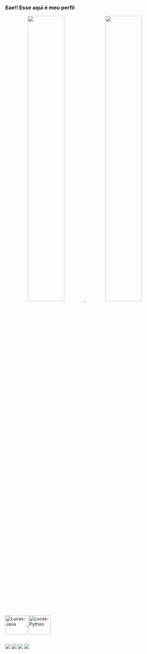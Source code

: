 ### Eae!! Esse aqui é meu perfil
<div align="center">
  <a href="https://github.com/Lucassoaresb">
  <img width="48%" src="https://github-readme-stats.vercel.app/api?username=Lucassoaresb&show_icons=true&theme=midnight-purple&include_all_commits=true&count_private=true"/>
  <img width="48%" src="https://github-readme-stats.vercel.app/api/top-langs/?username=Lucassoaresb&layout=compact&langs_count=7&theme=midnight-purple"/>
</div>
<div style="display: inline_block"><br>
  <img align="center" alt="Lucas-Java" height="60" width="70" src="https://cdn.jsdelivr.net/gh/devicons/devicon/icons/java/java-original-wordmark.svg">
  <img align="center" alt="Lucas-Python" height="60" width="70" src="https://cdn.jsdelivr.net/gh/devicons/devicon/icons/python/python-original-wordmark.svg">
</div>
  
  ##

<div> 
  <a href="https://instagram.com/lucassoares.b" target="_blank"><img src="https://img.shields.io/badge/-Instagram-%23E4405F?style=for-the-badge&logo=instagram&logoColor=white" target="_blank"></a>
 	<a href="https://www.twitch.tv/lucassoaresb" target="_blank"><img src="https://img.shields.io/badge/Twitch-9146FF?style=for-the-badge&logo=twitch&logoColor=white" target="_blank"></a>
  <a href = "mailto:ribeirolucass0427@gmail.com"><img src="https://img.shields.io/badge/-Gmail-%23333?style=for-the-badge&logo=gmail&logoColor=white" target="_blank"></a>
  <a href="https://www.linkedin.com/in/lucas-soares-282068161/" target="_blank"><img src="https://img.shields.io/badge/-LinkedIn-%230077B5?style=for-the-badge&logo=linkedin&logoColor=white" target="_blank"></a>
  
  ##
